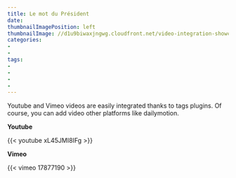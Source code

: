 ```yaml
---
title: Le mot du Président
date: 
thumbnailImagePosition: left
thumbnailImage: //d1u9biwaxjngwg.cloudfront.net/video-integration-showcase/peak-140.jpg
categories:
- 
- 
tags:
- 
- 
- 
- 
---
```


Youtube and Vimeo videos are easily integrated thanks to tags plugins. Of course, you can add video other platforms like dailymotion.
<!--more-->

**Youtube**

{{< youtube xL45JMI8IFg >}}

**Vimeo**

{{< vimeo 17877190 >}}
